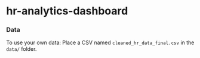 # hr-analytics-dashboard

### Data

To use your own data:
Place a CSV named `cleaned_hr_data_final.csv` in the `data/` folder.